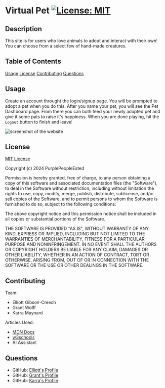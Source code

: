 # Virtual Pet [![License: MIT](https://img.shields.io/badge/License-MIT-yellow.svg)](https://opensource.org/licenses/MIT)

## Description

This site is for users who love animals to adopt and interact with their own! You can choose from a select few of hand-made creatures.

## Table of Contents
[Usage](#usage)
[License](#license)
[Contributing](#contributing)
[Questions](#questions)

## Usage

Create an account throught the login/signup page. You will be prompted to adopt a pet when you do this. After you name your pet, you will see the Pet Dashboard page. From there 
you can both feed your newly adopted pet and give it some pats to raise it's happiness. When you are done playing, hit the `Logout` button to finish and leave!

![screenshot of the website](scrnshot.png)

## License
[MIT License](https://opensource.org/license/mit/)

Copyright (c) 2024 PurplePeopleEated

Permission is hereby granted, free of charge, to any person obtaining a copy
of this software and associated documentation files (the "Software"), to deal
in the Software without restriction, including without limitation the rights
to use, copy, modify, merge, publish, distribute, sublicense, and/or sell
copies of the Software, and to permit persons to whom the Software is
furnished to do so, subject to the following conditions:

The above copyright notice and this permission notice shall be included in all
copies or substantial portions of the Software.

THE SOFTWARE IS PROVIDED "AS IS", WITHOUT WARRANTY OF ANY KIND, EXPRESS OR
IMPLIED, INCLUDING BUT NOT LIMITED TO THE WARRANTIES OF MERCHANTABILITY,
FITNESS FOR A PARTICULAR PURPOSE AND NONINFRINGEMENT. IN NO EVENT SHALL THE
AUTHORS OR COPYRIGHT HOLDERS BE LIABLE FOR ANY CLAIM, DAMAGES OR OTHER
LIABILITY, WHETHER IN AN ACTION OF CONTRACT, TORT OR OTHERWISE, ARISING FROM,
OUT OF OR IN CONNECTION WITH THE SOFTWARE OR THE USE OR OTHER DEALINGS IN THE
SOFTWARE.

## Contributing

Team:
- Elliott Gibson-Creech
- Grant Wolff
- Karra Maynard

Articles Used:
- [MDN Docs](https://developer.mozilla.org/)
- [w3schools](https://www.w3schools.com/)
- AI Assistant

## Questions

- GitHub: [Elliott's Profile](https://github.com/Silverfoot42)
- GitHub: [Grant's Profile](https://github.com/Neongreen64)
- GitHub: [Karra's Profile](https://github.com/PurplePeopleEated)